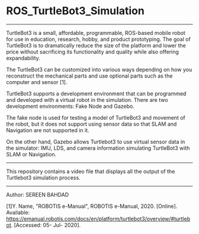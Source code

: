 # ROS_TurtleBot3_Simulation
________________
TurtleBot3 is a small, affordable, programmable, ROS-based mobile robot for use in education, research, hobby, and product prototyping. 
The goal of TurtleBot3 is to dramatically reduce the size of the platform and lower the price without sacrificing its functionality and quality while also offering expandability. 

The TurtleBot3 can be customized into various ways depending on how you reconstruct the mechanical parts and use optional parts such as the computer and sensor [1]. 

TurtleBot3 supports a development environment that can be programmed and developed with a virtual robot in the simulation.
There are two development environments: Fake Node and Gazebo.

The fake node is used for testing a model of TurtleBot3 and movement of the robot, but it does not support using sensor data so that SLAM and Navigation are not supported in it.

On the other hand, Gazebo allows Turtlebot3 to use virtual sensor data in the simulator: IMU, LDS, and camera information simulating TurtleBot3 with SLAM or Navigation.
__________

This repository contains a video file that displays all the output of the Turtlebot3 simulation process.

______
 Author: SEREEN BAHDAD



[1]Y. Name, "ROBOTIS e-Manual", ROBOTIS e-Manual, 2020. [Online]. Available: https://emanual.robotis.com/docs/en/platform/turtlebot3/overview/#turtlebot. [Accessed: 05- Jul- 2020].
